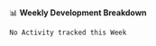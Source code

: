📊 **Weekly Development Breakdown**
<!--START_SECTION:waka-->
```text
No Activity tracked this Week
```
<!--END_SECTION:waka-->
